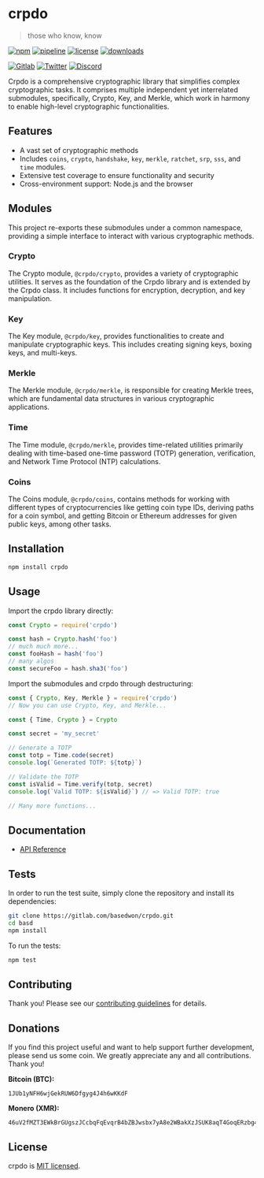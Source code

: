 # crpdo

> those who know, know

[![npm](https://img.shields.io/npm/v/crpdo?style=flat&logo=npm)](https://www.npmjs.com/package/crpdo)
[![pipeline](https://gitlab.com/basedwon/crpdo/badges/master/pipeline.svg)](https://gitlab.com/basedwon/crpdo/-/pipelines)
[![license](https://img.shields.io/npm/l/crpdo)](https://gitlab.com/basedwon/crpdo/-/blob/master/LICENSE)
[![downloads](https://img.shields.io/npm/dw/crpdo)](https://www.npmjs.com/package/crpdo)

[![Gitlab](https://img.shields.io/badge/Gitlab%20-%20?logo=gitlab&color=%23383a40)](https://gitlab.com/basedwon/crpdo)
[![Twitter](https://img.shields.io/badge/@crpdowon%20-%20?logo=twitter&color=%23383a40)](https://twitter.com/basdwon)
[![Discord](https://img.shields.io/badge/Basedwon%20-%20?logo=discord&color=%23383a40)](https://discordapp.com/users/basedwon)

Crpdo is a comprehensive cryptographic library that simplifies complex cryptographic tasks. It comprises multiple independent yet interrelated submodules, specifically, Crypto, Key, and Merkle, which work in harmony to enable high-level cryptographic functionalities.

## Features

- A vast set of cryptographic methods
- Includes `coins`, `crypto`, `handshake`, `key`, `merkle`, `ratchet`, `srp`, `sss`, and `time` modules.
- Extensive test coverage to ensure functionality and security
- Cross-environment support: Node.js and the browser

## Modules

This project re-exports these submodules under a common namespace, providing a simple interface to interact with various cryptographic methods.

### Crypto

The Crypto module, `@crpdo/crypto`, provides a variety of cryptographic utilities. It serves as the foundation of the Crpdo library and is extended by the Crpdo class. It includes functions for encryption, decryption, and key manipulation.

### Key

The Key module, `@crpdo/key`, provides functionalities to create and manipulate cryptographic keys. This includes creating signing keys, boxing keys, and multi-keys.

### Merkle

The Merkle module, `@crpdo/merkle`, is responsible for creating Merkle trees, which are fundamental data structures in various cryptographic applications. 

### Time

The Time module, `@crpdo/merkle`, provides time-related utilities primarily dealing with time-based one-time password (TOTP) generation, verification, and Network Time Protocol (NTP) calculations.

### Coins

The Coins module, `@crpdo/coins`, contains methods for working with different types of cryptocurrencies like getting coin type IDs, deriving paths for a coin symbol, and getting Bitcoin or Ethereum addresses for given public keys, among other tasks.

## Installation

```sh
npm install crpdo
```

## Usage

Import the crpdo library directly:

```js
const Crypto = require('crpdo')

const hash = Crypto.hash('foo')
// much much more...
const fooHash = hash('foo')
// many algos
const secureFoo = hash.sha3('foo')
```

Import the submodules and crpdo through destructuring:

```js
const { Crypto, Key, Merkle } = require('crpdo')
// Now you can use Crypto, Key, and Merkle...
```

```js
const { Time, Crypto } = Crypto

const secret = 'my_secret'

// Generate a TOTP
const totp = Time.code(secret)
console.log(`Generated TOTP: ${totp}`)

// Validate the TOTP
const isValid = Time.verify(totp, secret)
console.log(`Valid TOTP: ${isValid}`) // => Valid TOTP: true

// Many more functions...
```

## Documentation

- [API Reference](/docs/api.md)

## Tests

In order to run the test suite, simply clone the repository and install its dependencies:

```bash
git clone https://gitlab.com/basedwon/crpdo.git
cd basd
npm install
```

To run the tests:

```bash
npm test
```

## Contributing

Thank you! Please see our [contributing guidelines](/docs/contributing.md) for details.

## Donations

If you find this project useful and want to help support further development, please send us some coin. We greatly appreciate any and all contributions. Thank you!

**Bitcoin (BTC):**
```
1JUb1yNFH6wjGekRUW6Dfgyg4J4h6wKKdF
```

**Monero (XMR):**
```
46uV2fMZT3EWkBrGUgszJCcbqFqEvqrB4bZBJwsbx7yA8e2WBakXzJSUK8aqT4GoqERzbg4oKT2SiPeCgjzVH6VpSQ5y7KQ
```

## License

crpdo is [MIT licensed](https://gitlab.com/basedwon/crpdo/-/blob/master/LICENSE).
